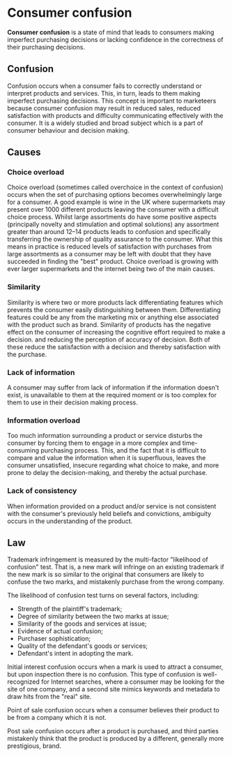 # Consumer confusion

 **Consumer confusion** is a state of mind that leads to consumers making imperfect purchasing decisions or lacking confidence in the correctness of their purchasing decisions.

## Confusion
Confusion occurs when a consumer fails to correctly understand or interpret products and services. This, in turn, leads to them making imperfect purchasing decisions. This concept is important to marketeers because consumer confusion may result in reduced sales, reduced satisfaction with products and difficulty communicating effectively with the consumer. It is a widely studied and broad subject which is a part of consumer behaviour and decision making.

## Causes
### **Choice overload**
Choice overload (sometimes called overchoice in the context of confusion) occurs when the set of purchasing options becomes overwhelmingly large for a consumer. A good example is wine in the UK where supermarkets may present over 1000 different products leaving the consumer with a difficult choice process. Whilst large assortments do have some positive aspects (principally novelty and stimulation and optimal solutions) any assortment greater than around 12–14 products leads to confusion and specifically transferring the ownership of quality assurance to the consumer. What this means in practice is reduced levels of satisfaction with purchases from large assortments as a consumer may be left with doubt that they have succeeded in finding the "best" product. Choice overload is growing with ever larger supermarkets and the internet being two of the main causes.

### **Similarity**
Similarity is where two or more products lack differentiating features which prevents the consumer easily distinguishing between them. Differentiating features could be any from the marketing mix or anything else associated with the product such as brand. Similarity of products has the negative effect on the consumer of increasing the cognitive effort required to make a decision. and reducing the perception of accuracy of decision. Both of these reduce the satisfaction with a decision and thereby satisfaction with the purchase.

### **Lack of information**
A consumer may suffer from lack of information if the information doesn't exist, is unavailable to them at the required moment or is too complex for them to use in their decision making process.

### **Information overload**
Too much information surrounding a product or service disturbs the consumer by forcing them to engage in a more complex and time-consuming purchasing process. This, and the fact that it is difficult to compare and value the information when it is superfluous, leaves the consumer unsatisfied, insecure regarding what choice to make, and more prone to delay the decision-making, and thereby the actual purchase.

### **Lack of consistency**
When information provided on a product and/or service is not consistent with the consumer's previously held beliefs and convictions, ambiguity occurs in the understanding of the product.

## Law
Trademark infringement is measured by the multi-factor "likelihood of confusion" test. That is, a new mark will infringe on an existing trademark if the new mark is so similar to the original that consumers are likely to confuse the two marks, and mistakenly purchase from the wrong company.

The likelihood of confusion test turns on several factors, including:
- Strength of the plaintiff's trademark;
- Degree of similarity between the two marks at issue;
- Similarity of the goods and services at issue;
- Evidence of actual confusion;
- Purchaser sophistication;
- Quality of the defendant's goods or services;
- Defendant's intent in adopting the mark.

Initial interest confusion occurs when a mark is used to attract a consumer, but upon inspection there is no confusion. This type of confusion is well-recognized for Internet searches, where a consumer may be looking for the site of one company, and a second site mimics keywords and metadata to draw hits from the "real" site.

Point of sale confusion occurs when a consumer believes their product to be from a company which it is not.

Post sale confusion occurs after a product is purchased, and third parties mistakenly think that the product is produced by a different, generally more prestigious, brand. 